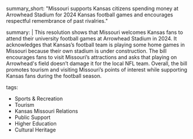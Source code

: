 summary_short: "Missouri supports Kansas citizens spending money at Arrowhead Stadium for 2024 Kansas football games and encourages respectful remembrance of past rivalries."

summary: |
  This resolution shows that Missouri welcomes Kansas fans to attend their university football games at Arrowhead Stadium in 2024. It acknowledges that Kansas’s football team is playing some home games in Missouri because their own stadium is under construction. The bill encourages fans to visit Missouri’s attractions and asks that playing on Arrowhead's field doesn’t damage it for the local NFL team. Overall, the bill promotes tourism and visiting Missouri’s points of interest while supporting Kansas fans during the football season.

tags:
  - Sports & Recreation
  - Tourism
  - Kansas Missouri Relations
  - Public Support
  - Higher Education
  - Cultural Heritage
